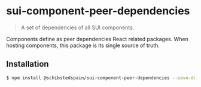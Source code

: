 # sui-component-peer-dependencies
> A set of dependencies of all SUI components.

Components define as peer dependencies React related packages.
When hosting components, this package is its single source of truth.

## Installation

```sh
$ npm install @schibstedspain/sui-component-peer-dependencies --save-dev
```
